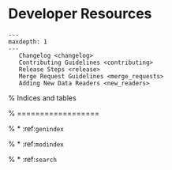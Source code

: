 # Developer Resources

```{toctree}
---
maxdepth: 1
---
   Changelog <changelog>
   Contributing Guidelines <contributing>
   Release Steps <release>
   Merge Request Guidelines <merge_requests>
   Adding New Data Readers <new_readers>
```


% Indices and tables

% ==================

% * :ref:`genindex`

% * :ref:`modindex`

% * :ref:`search`